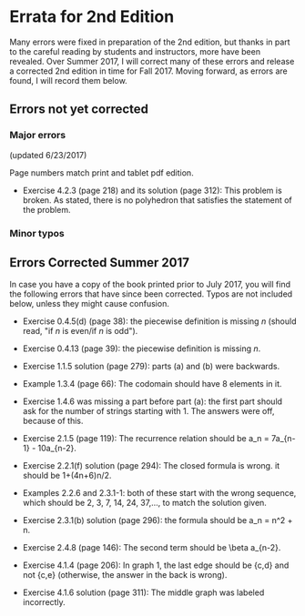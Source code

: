
# Errata for 2nd Edition

Many errors were fixed in preparation of the 2nd edition, but thanks in part to the careful reading by students and instructors, more have been revealed.  Over Summer 2017, I will correct many of these errors and release a corrected 2nd edition in time for Fall 2017.  Moving forward, as errors are found, I will record them below.

## Errors not yet corrected

### Major errors

(updated 6/23/2017)

Page numbers match print and tablet pdf edition.

* Exercise 4.2.3 (page 218) and its solution (page 312): This problem is broken.  As stated, there is no polyhedron that satisfies the statement of the problem.


### Minor typos




## Errors Corrected Summer 2017

In case you have a copy of the book printed prior to July 2017, you will find the following errors that have since been corrected.  Typos are not included below, unless they might cause confusion.

* Exercise 0.4.5(d) (page 38): the piecewise definition is missing *n* (should read, "if *n* is even/if *n* is odd").

* Exercise 0.4.13 (page 39): the piecewise definition is missing *n*.

* Exercise 1.1.5 solution (page 279): parts (a) and (b) were backwards.
* Example 1.3.4 (page 66): The codomain should have 8 elements in it.

* Exercise 1.4.6 was missing a part before part (a): the first part should ask for the number of strings starting with 1.  The answers were off, because of this.

* Exercise 2.1.5 (page 119): The recurrence relation should be a_n = 7a_{n-1} - 10a_{n-2}.


* Exercise 2.2.1(f) solution (page 294): The closed formula is wrong.  it should be 1+(4n+6)n/2.

* Examples 2.2.6 and 2.3.1-1: both of these start with the wrong sequence, which should be 2, 3, 7, 14, 24, 37,..., to match the solution given.

* Exercise 2.3.1(b) solution (page 296): the formula should be a_n = n^2 + n.

* Exercise 2.4.8 (page 146): The second term should be \beta a_{n-2}.

* Exercise 4.1.4 (page 206): In graph 1, the last edge should be {c,d} and not {c,e} (otherwise, the answer in the back is wrong).

* Exercise 4.1.6 solution (page 311): The middle graph was labeled incorrectly.
